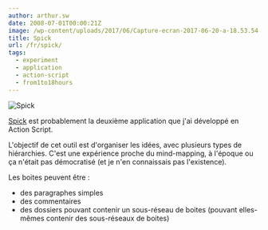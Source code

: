 ```yaml
---
author: arthur.sw
date: 2008-07-01T00:00:21Z
image: /wp-content/uploads/2017/06/Capture-ecran-2017-06-20-a-18.53.54-thumb.png
title: Spick
url: /fr/spick/
tags:
  - experiment
  - application
  - action-script
  - from1to18hours
---
```


![Spick](/wp-content/uploads/2017/06/Capture-ecran-2017-06-20-a-18.53.54.png)

[Spick](/old/Spick.html) est probablement la deuxième application que j'ai développé en Action Script.

L'objectif de cet outil est d'organiser les idées, avec plusieurs types de hiérarchies. C'est une expérience proche du mind-mapping, à l'époque ou ça n'était pas démocratisé (et je n'en connaissais pas l'existence).

Les boites peuvent être :

  * des paragraphes simples
  * des commentaires
  * des dossiers pouvant contenir un sous-réseau de boites (pouvant elles-mêmes contenir des sous-réseaux de boites)